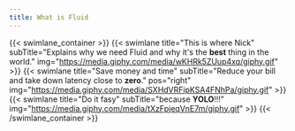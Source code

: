 ```yaml
---
title: What is Fluid
---
```


{{< swimlane_container >}}
    {{< swimlane title="This is where Nick" subTitle="Explains why we need Fluid and why it's the <strong>best</strong> thing in the world."
    img="https://media.giphy.com/media/wKHRk5ZUup4xq/giphy.gif"
    >}}
    {{< swimlane title="Save money and time" subTitle="Reduce your bill and take down latency close to <strong>zero</strong>."
    pos="right"
    img="https://media.giphy.com/media/SXHdVRFipKSA4FNhPa/giphy.gif"
    >}}
    {{< swimlane title="Do it fasy" subTitle="because <strong>YOLO</strong>!!!"
    img="https://media.giphy.com/media/tXzFpjeqVnE7m/giphy.gif"
    >}}
{{< /swimlane_container >}}
